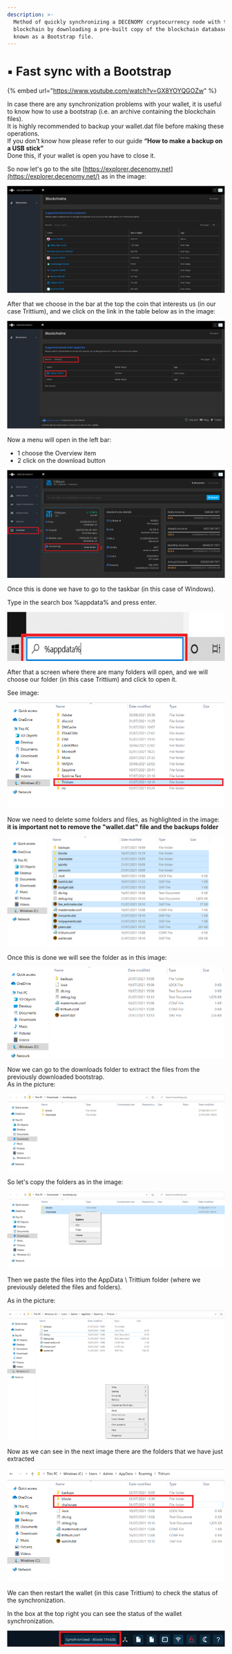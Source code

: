 ```yaml
---
description: >-
  Method of quickly synchronizing a DECENOMY cryptocurrency node with the
  blockchain by downloading a pre-built copy of the blockchain database, also
  known as a Bootstrap file.
---
```


# ▪ Fast sync with a Bootstrap

{% embed url="https://www.youtube.com/watch?v=GX8YOYQGOZw" %}



In case there are any synchronization problems with your wallet, it is useful to know how to use a bootstrap (i.e. an archive containing the blockchain files).\
It is highly recommended to backup your wallet.dat file before making these operations.\
If you don't know how please refer to our guide **“How to make a backup on a USB stick”**\
Done this, if your wallet is open you have to close it.

So now let's go to the site [https://explorer.decenomy.net](https://explorer.decenomy.net/) as in the image:

![](<../../.gitbook/assets/0 (9).png>)

After that we choose in the bar at the top the coin that interests us (in our case Trittium), and we click on the link in the table below as in the image:

![](<../../.gitbook/assets/1 (10).png>)

Now a menu will open in the left bar:

* 1 choose the Overview item
* 2 click on the download button

![](<../../.gitbook/assets/2 (10).png>)

Once this is done we have to go to the taskbar (in this case of Windows).

Type in the search box %appdata% and press enter.

![](<../../.gitbook/assets/3 (3).png>)

After that a screen where there are many folders will open, and we will choose our folder (in this case Trittium) and click to open it.

See image:

![](<../../.gitbook/assets/4 (2).png>)

Now we need to delete some folders and files, as highlighted in the image:\
**it is important not to remove the "wallet.dat" file and the backups folder**

![](<../../.gitbook/assets/5 (7).png>)

Once this is done we will see the folder as in this image:

![](<../../.gitbook/assets/6 (1).png>)

Now we can go to the downloads folder to extract the files from the previously downloaded bootstrap.\
As in the picture:

![](<../../.gitbook/assets/7 (8).png>)

So let's copy the folders as in the image:

![](<../../.gitbook/assets/8 (6).png>)

Then we paste the files into the AppData \ Trittium folder (where we previously deleted the files and folders).

As in the picture:

![](<../../.gitbook/assets/9 (5).png>)

Now as we can see in the next image there are the folders that we have just extracted

![](<../../.gitbook/assets/10 (1).png>)

We can then restart the wallet (in this case Trittium) to check the status of the synchronization.

In the box at the top right you can see the status of the wallet synchronization.

![](../../.gitbook/assets/11.png)
